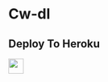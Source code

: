 # Cw-dl

## Deploy To Heroku

<a href="https://heroku.com/deploy?template=https://github.com/sumit10869/cw">
     <img height="30px" src="https://img.shields.io/badge/Deploy%20To%20Heroku-blueviolet?style=for-the-badge&logo=heroku">
  </a>
